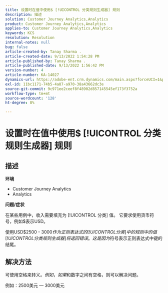 ```yaml
---
title: 设置时在值中使用$ [!UICONTROL 分类规则生成器] 规则
description: 描述
solution: Customer Journey Analytics,Analytics
product: Customer Journey Analytics,Analytics
applies-to: Customer Journey Analytics,Analytics
keywords: KCS
resolution: Resolution
internal-notes: null
bug: false
article-created-by: Tanay Sharma .
article-created-date: 9/13/2022 1:54:28 PM
article-published-by: Tanay Sharma .
article-published-date: 9/13/2022 1:56:42 PM
version-number: 4
article-number: KA-14027
dynamics-url: https://adobe-ent.crm.dynamics.com/main.aspx?forceUCI=1&pagetype=entityrecord&etn=knowledgearticle&id=789a4d90-6b33-ed11-9db1-002248086735
exl-id: 11bc1171-74b5-4a87-a970-38a43662dc3e
source-git-commit: 9c971ee2ceef8f48902d857145545ef173f3752a
workflow-type: tm+mt
source-wordcount: '128'
ht-degree: 8%

---
```


# 设置时在值中使用$ [!UICONTROL 分类规则生成器] 规则

## 描述


<b>环境</b>

- Customer Journey Analytics
- Analytics




<b>问题/症状</b>

在某些用例中，收入需要填充为 [!UICONTROL 分类] 值。 它要求使用货币符号，例如$表示USD。



使用USD$2500 - $3000作为正则表达式的 [!UICONTROL 分类] 中的规则中的值 [!UICONTROL 分类规则生成器] 将返回错误。 这是因为$符号表示正则表达式中键的结尾。


## 解决方法


可使用空格来转义$。 例如，如果$和数字之间有空格，则可以解决问题。

例如：2500美元 — 3000美元
